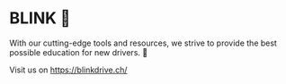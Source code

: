 # BLINK 🚗

With our cutting-edge tools and resources, we strive to provide the best possible education for new drivers. 🚀

Visit us on https://blinkdrive.ch/
